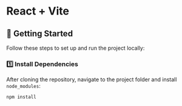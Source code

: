 # React + Vite

## 🚀 Getting Started

Follow these steps to set up and run the project locally:

### **1️⃣ Install Dependencies**
After cloning the repository, navigate to the project folder and install `node_modules`:

```sh
npm install


